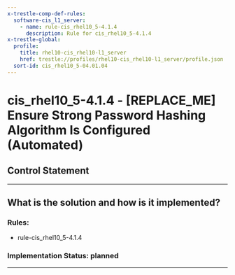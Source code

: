 ```yaml
---
x-trestle-comp-def-rules:
  software-cis_l1_server:
    - name: rule-cis_rhel10_5-4.1.4
      description: Rule for cis_rhel10_5-4.1.4
x-trestle-global:
  profile:
    title: rhel10-cis_rhel10-l1_server
    href: trestle://profiles/rhel10-cis_rhel10-l1_server/profile.json
  sort-id: cis_rhel10_5-04.01.04
---
```


# cis_rhel10_5-4.1.4 - \[REPLACE_ME\] Ensure Strong Password Hashing Algorithm Is Configured (Automated)

## Control Statement

______________________________________________________________________

## What is the solution and how is it implemented?

<!-- For implementation status enter one of: implemented, partial, planned, alternative, not-applicable -->

<!-- Note that the list of rules under ### Rules: is read-only and changes will not be captured after assembly to JSON -->

<!-- Add control implementation description here for control: cis_rhel10_5-4.1.4 -->

### Rules:

  - rule-cis_rhel10_5-4.1.4

### Implementation Status: planned

______________________________________________________________________

